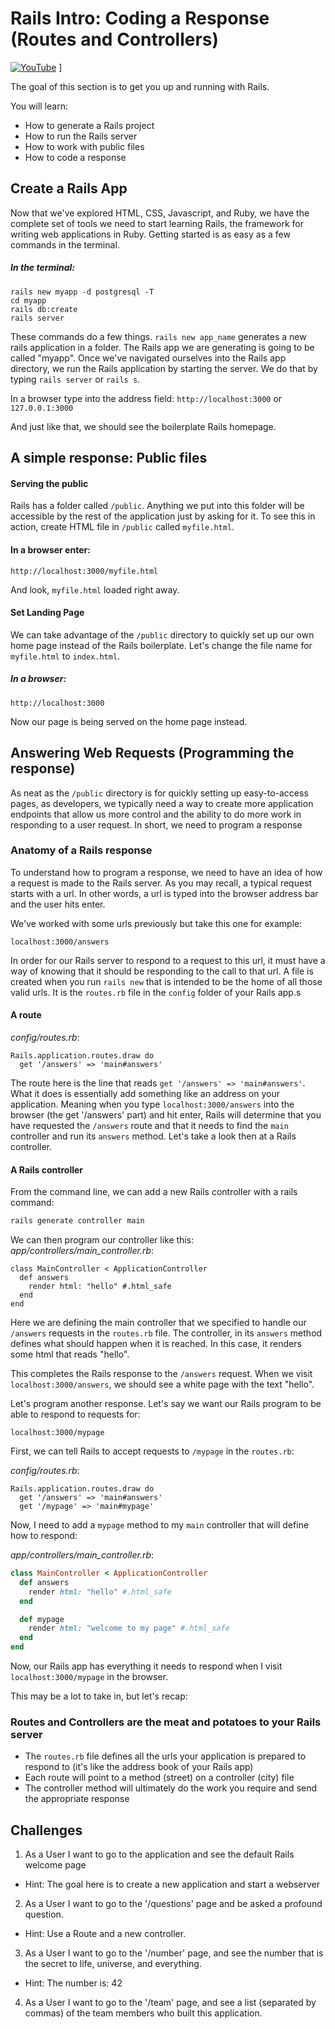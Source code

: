 # Rails Intro: Coding a Response (Routes and Controllers)


[![YouTube](http://img.youtube.com/vi/WMnFpgYJoCo/0.jpg)](https://www.youtube.com/watch?v=WMnFpgYJoCo)
]


The goal of this section is to get you up and running with Rails.

You will learn:

- How to generate a Rails project
- How to run the Rails server
- How to work with public files
- How to code a response

## Create a Rails App
Now that we've explored HTML, CSS, Javascript, and Ruby, we have the complete set of tools we need to start learning Rails, the framework for writing web applications in Ruby. Getting started is as easy as a few commands in the terminal.

##### In the terminal:
```
rails new myapp -d postgresql -T
cd myapp
rails db:create
rails server
```
These commands do a few things. `rails new app_name` generates a new rails application in a folder. The Rails app we are generating is going to be called "myapp". Once we've navigated ourselves into the Rails app directory, we run the Rails application by starting the server. We do that by typing `rails server` or `rails s`.

In a browser type into the address field:
`http://localhost:3000`
or
`127.0.0.1:3000`

And just like that, we should see the boilerplate Rails homepage.

## A simple response: Public files

#### Serving the public

Rails has a folder called `/public`. Anything we put into this folder will be accessible by the rest of the application just by asking for it. To see this in action, create HTML file in `/public` called `myfile.html`.

#### In a browser enter:

`http://localhost:3000/myfile.html`

And look, `myfile.html` loaded right away.

#### Set Landing Page

We can take advantage of the `/public` directory to quickly set up our own home page instead of the Rails boilerplate. Let's change the file name for `myfile.html` to `index.html`.

##### In a browser:

`http://localhost:3000`

Now our page is being served on the home page instead.

## Answering Web Requests (Programming the response)

As neat as the `/public` directory is for quickly setting up easy-to-access pages, as developers, we typically need a way to create more application endpoints that allow us more control and the ability to do more work in responding to a user request. In short, we need to program a response

### Anatomy of a Rails response

To understand how to program a response, we need to have an idea of how a request is made to the Rails server. As you may recall, a typical request starts with a url. In other words, a url is typed into the browser address bar and the user hits enter.

We've worked with some urls previously but take this one for example: 

`localhost:3000/answers`


In order for our Rails server to respond to a request to this url, it must have a way of knowing that it should be responding to the call to that url. A file is created when you run ```rails new``` that is intended to be the home of all those valid urls. It is the ```routes.rb``` file in the ```config``` folder of your Rails app.s

#### A route

*config/routes.rb*:
```
Rails.application.routes.draw do
  get '/answers' => 'main#answers'
```
The route here is the line that reads ```get '/answers' => 'main#answers'```. What it does is essentially add something like an address on your application. Meaning when you type `localhost:3000/answers` into the browser (the get '/answers' part) and hit enter, Rails will determine that you have requested the ```/answers``` route and that it needs to find the ```main``` controller and run its ```answers``` method. Let's take a look then at a Rails controller.

#### A Rails controller
From the command line, we can add a new Rails controller with a rails command:
```bash
rails generate controller main
```

We can then program our controller like this:
*app/controllers/main_controller.rb*:
```
class MainController < ApplicationController
  def answers
    render html: "hello" #.html_safe
  end
end
```

Here we are defining the main controller that we specified to handle our ```/answers``` requests in the ```routes.rb``` file. The controller, in its ```answers``` method defines what should happen when it is reached. In this case, it renders some html that reads "hello". 

This completes the Rails response to the ```/answers``` request. When we visit `localhost:3000/answers`, we should see a white page with the text "hello".

Let's program another response. Let's say we want our Rails program to be able to respond to requests for:

```localhost:3000/mypage```

First, we can tell Rails to accept requests to ```/mypage``` in the ```routes.rb```:

*config/routes.rb*:
```
Rails.application.routes.draw do
  get '/answers' => 'main#answers'
  get '/mypage' => 'main#mypage'
```

Now, I need to add a ```mypage``` method to my ```main``` controller that will define how to respond:

*app/controllers/main_controller.rb*:
```ruby
class MainController < ApplicationController
  def answers
    render html: "hello" #.html_safe
  end

  def mypage
    render html: "welcome to my page" #.html_safe
  end
end
```

Now, our Rails app has everything it needs to respond when I visit ```localhost:3000/mypage``` in the browser. 

This may be a lot to take in, but let's recap:

### Routes and Controllers are the meat and potatoes to your Rails server

- The ```routes.rb``` file defines all the urls your application is prepared to respond to (it's like the address book of your Rails app)
- Each route will point to a method (street) on a controller (city) file
- The controller method will ultimately do the work you require and send the appropriate response

## Challenges

1) As a User I want to go to the application and see the default Rails welcome page
* Hint:  The goal here is to create a new application and start a webserver

2) As a User I want to go to the '/questions' page and be asked a profound question.
* Hint: Use a Route and a new controller.

3) As a User I want to go to the '/number' page, and see the number that is the secret to life, universe, and everything.
* Hint:  The number is: 42

4) As a User I want to go to the '/team' page, and see a list (separated by commas) of the team members who built this application.
